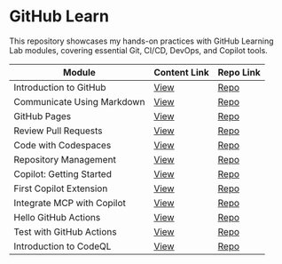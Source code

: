 # GitHub Learn

This repository showcases my hands-on practices with GitHub Learning Lab modules, covering essential Git, CI/CD, DevOps, and Copilot tools.

| Module | Content Link | Repo Link |
|--------|--------------|-----------|
| Introduction to GitHub | [View](https://github.com/zoelinsg/bootcamp-projects/tree/main/GitHubLearn/skills-introduction-to-github.md) | [Repo](https://github.com/zoelinsg/skills-introduction-to-github) |
| Communicate Using Markdown | [View](https://github.com/zoelinsg/bootcamp-projects/tree/main/GitHubLearn/skills-communicate-using-markdown.md) | [Repo](https://github.com/zoelinsg/skills-communicate-using-markdown) |
| GitHub Pages | [View](https://github.com/zoelinsg/bootcamp-projects/tree/main/GitHubLearn/skills-github-pages.md) | [Repo](https://github.com/zoelinsg/skills-github-pages) |
| Review Pull Requests | [View](https://github.com/zoelinsg/bootcamp-projects/tree/main/GitHubLearn/skills-review-pull-requests.md) | [Repo](https://github.com/zoelinsg/skills-review-pull-requests) |
| Code with Codespaces | [View](https://github.com/zoelinsg/bootcamp-projects/tree/main/GitHubLearn/skills-code-with-codespaces.md) | [Repo](https://github.com/zoelinsg/skills-code-with-codespaces) |
| Repository Management | [View](https://github.com/zoelinsg/bootcamp-projects/tree/main/GitHubLearn/skills-introduction-to-repository-management.md) | [Repo](https://github.com/zoelinsg/skills-introduction-to-repository-management) |
| Copilot: Getting Started | [View](https://github.com/zoelinsg/bootcamp-projects/tree/main/GitHubLearn/skills-getting-started-with-github-copilot.md) | [Repo](https://github.com/zoelinsg/skills-getting-started-with-github-copilot) |
| First Copilot Extension | [View](https://github.com/zoelinsg/bootcamp-projects/tree/main/GitHubLearn/skills-your-first-extension-for-github-copilot.md) | [Repo](https://github.com/zoelinsg/skills-your-first-extension-for-github-copilot) |
| Integrate MCP with Copilot | [View](https://github.com/zoelinsg/bootcamp-projects/tree/main/GitHubLearn/skills-integrate-mcp-with-copilot.md) | [Repo](https://github.com/zoelinsg/skills-integrate-mcp-with-copilot) |
| Hello GitHub Actions | [View](https://github.com/zoelinsg/bootcamp-projects/tree/main/GitHubLearn/skills-hello-github-actions.md) | [Repo](https://github.com/zoelinsg/skills-hello-github-actions) |
| Test with GitHub Actions | [View](https://github.com/zoelinsg/bootcamp-projects/tree/main/GitHubLearn/skills-test-with-actions.md) | [Repo](https://github.com/zoelinsg/skills-test-with-actions) |
| Introduction to CodeQL | [View](https://github.com/zoelinsg/bootcamp-projects/tree/main/GitHubLearn/skills-introduction-to-codeql.md) | [Repo](https://github.com/zoelinsg/skills-introduction-to-codeql) |
